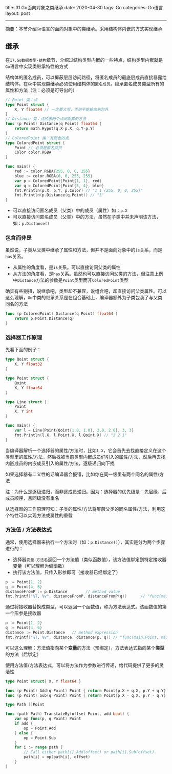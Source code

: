 title: 31.Go面向对象之类继承
date: 2020-04-30
tags: Go
categories: Go语言
layout: post

------

摘要：本节介绍`Go`语言的面向对象中的类继承。采用结构体内嵌的方式实现继承

<!-- more -->

## 继承

在`17.Go数据类型-结构`章节，介绍过结构类型内嵌的一些特点，结构类型内嵌就是`Go`语言中实现类继承特性的方式

结构体的匿名成员，可以屏蔽层层访问路径，将匿名成员的最底层成员直接暴露给结构体。在`Go`中实现类继承必须使用结构体的`匿名成员`。继承匿名成员类型所有的属性和方法（注：必须是可导出的）

```go
// Point 类：点
type Point struct {
    X, Y float64 // 一定要大写，否则不能输出到包外
}
// Distance 类：点的求两个点间距离的方法
func (p Point) Distance(q Point) float64 {
    return math.Hypot(q.X-p.X, q.Y-p.Y)
}
// ColoredPoint 类：有颜色的点
type ColoredPoint struct {
    Point // 必须是匿名成员
    Color color.RGBA
}

func main() {
	red := color.RGBA{255, 0, 0, 255}
	blue := color.RGBA{0, 0, 255, 255}
	var p = ColoredPoint{Point{1, 1}, red}
	var q = ColoredPoint{Point{5, 4}, blue}
    fmt.Println(p.X, p.Y, p.Color) // "1 1 {255, 0, 0, 255}"
	fmt.Println(p.Distance(q.Point)) // "5"
}
```

- 可以直接访问匿名成员（父类）中的成员（属性）如：`p.X`
- 可以直接访问匿名成员（父类）中的方法，虽然在子类中并未声明该方法，如：`p.Distance()`

### 包含而非是

虽然说，子类从父类中继承了属性和方法，但并不是面向对象中的`is`关系，而是`has`关系。

- 从属性的角度看，是`is`关系。可以直接访问父类的属性
- 从方法的角度看，是`has`关系。虽然也可以直接访问父类的方法，但注意上例中`Distance`方法的参数是`Point`类型而非`ColoredPoint`类型

确实有些别扭，说继承吧，类型却不兼容，说组合吧，却直接访问父类属性。可以这么理解，`Go`中类的继承关系是在组合基础上，编译器额外为子类包装了与父类同名的方法

```go
func (p ColoredPoint) Distance(q Point) float64 {
    return p.Point.Distance(q)
}
```

### 选择器工作原理

先看下面的例子：

```go
type Qoint struct {
	X, Y float32
}

type Point struct {
	Qoint
	X, Y float64
}

type Line struct {
	Point
	X, Y int
}

func main() {
	var l = Line{Point{Qoint{1.0, 1.0}, 2.0, 2.0}, 3, 3}
	fmt.Println(l.X, l.Point.X, l.Qoint.X) // "3 2 1"
}
```

当编译器解析一个选择器的属性/方法时，比如`l.X`，它会首先去找直接定义在这个类型里的属性/方法，然后找被当前类型内嵌成员们引入的属性/方法，然后再去找内嵌成员的内嵌成员引入的属性/方法，逐级递归向下找

如果选择器有二义性的话编译器会报错，比如你在同一级里有两个同名的属性/方法

注：为什么是逐级递归，而非逐成员递归。因为：选择器的优先级是：先层级、后成员顺序，且同级没有重名

从选择器的工作原理可知：子类的属性/方法将屏蔽父类的同名属性/方法，利用这个特性可以实现方法或属性的重载

### 方法值 / 方法表达式

通常，使用选择器来执行一个方法时（如：`p.Distance()`），其实是分为两个步骤进行的：

- 选择器`变量.方法名`返回一个方法值（类似函数值），该方法值绑定到特定接收器变量（可以理解为偏函数）
- 执行该方法值，只传入形参即可（接收器已经绑定了）

```go
p := Point{1, 2}
q := Point{4, 6}
distanceFromP := p.Distance        // method value
fmt.Printf("%T, %v", distanceFromP, distanceFromP(q))      // "func(main.Point) float64, 5"
```

通过将接收器替换成类型，可以返回一个函数值，称为方法表达式。该函数值的第一个形参是接收器

```go
p := Point{1, 2}
q := Point{4, 6}
distance := Point.Distance   // method expression
fmt.Printf("%T, %v", distance, distance(p, q)) // "func(main.Point, main.Point) float64, 5"
```

可以这么理解：方法值指向某个**变量**的方法（预绑定），方法表达式指向某个**类型**的方法（后绑定）

使用方法值/方法表达式，可以将方法作为参数进行传递，给代码提供了更多的灵活性

```go
type Point struct{ X, Y float64 }

func (p Point) Add(q Point) Point { return Point{p.X + q.X, p.Y + q.Y} }
func (p Point) Sub(q Point) Point { return Point{p.X - q.X, p.Y - q.Y} }

type Path []Point

func (path Path) TranslateBy(offset Point, add bool) {
    var op func(p, q Point) Point
    if add {
        op = Point.Add
    } else {
        op = Point.Sub
    }
    for i := range path {
        // Call either path[i].Add(offset) or path[i].Sub(offset).
        path[i] = op(path[i], offset)
    }
}
```



